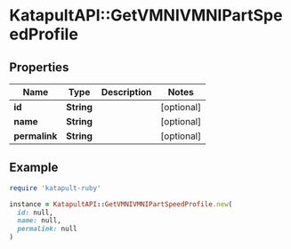 # KatapultAPI::GetVMNIVMNIPartSpeedProfile

## Properties

| Name | Type | Description | Notes |
| ---- | ---- | ----------- | ----- |
| **id** | **String** |  | [optional] |
| **name** | **String** |  | [optional] |
| **permalink** | **String** |  | [optional] |

## Example

```ruby
require 'katapult-ruby'

instance = KatapultAPI::GetVMNIVMNIPartSpeedProfile.new(
  id: null,
  name: null,
  permalink: null
)
```

